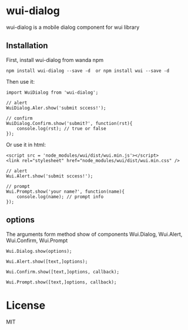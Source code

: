 # wui-dialog
wui-dialog <w-dialog /> is a mobile dialog component for wui library

## Installation

First, install wui-dialog from wanda npm

    npm install wui-dialog --save -d  or npm install wui --save -d

Then use it:

    import WuiDialog from 'wui-dialog';

    // alert
    WuiDialog.Aler.show('submit sccess!');

    // confirm
    WuiDialog.Confirm.show('submit?', function(rst){
        console.log(rst); // true or false
    });

Or use it in html:

    <script src = 'node_modules/wui/dist/wui.min.js'></script>
    <link rel="stylesheet" href="node_modules/wui/dist/wui.min.css" />

    // alert
    Wui.Alert.show('submit sccess!');

    // prompt
    Wui.Prompt.show('your name?', function(name){
        console.log(name); // prompt info
    });

## options

The arguments form method show of components Wui.Dialog, Wui.Alert, Wui.Confirm, Wui.Prompt

    Wui.Dialog.show(options);

    Wui.Alert.show([text,]options);

    Wui.Confirm.show([text,]options, callback);

    Wui.Prompt.show([text,]options, callback);

# License

MIT